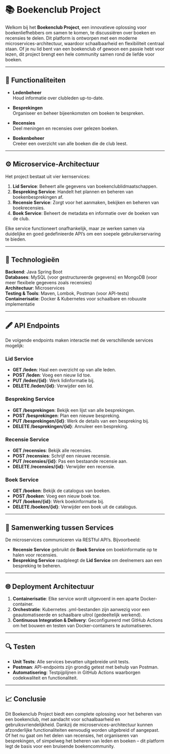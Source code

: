 # 📚 Boekenclub Project

Welkom bij het **Boekenclub Project**, een innovatieve oplossing voor boekenliefhebbers om samen te komen, te discussiëren over boeken en recensies te delen. Dit platform is ontworpen met een moderne microservices-architectuur, waardoor schaalbaarheid en flexibiliteit centraal staan. Of je nu lid bent van een boekenclub of gewoon een passie hebt voor lezen, dit project brengt een hele community samen rond de liefde voor boeken.

---

## 🚀 Functionaliteiten

- **Ledenbeheer**  
  Houd informatie over clubleden up-to-date.

- **Besprekingen**  
  Organiseer en beheer bijeenkomsten om boeken te bespreken.

- **Recensies**  
  Deel meningen en recensies over gelezen boeken.

- **Boekenbeheer**  
  Creëer een overzicht van alle boeken die de club leest.

---

## ⚙️ Microservice-Architectuur

Het project bestaat uit vier kernservices:

1. **Lid Service**: Beheert alle gegevens van boekenclublidmaatschappen.
2. **Bespreking Service**: Handelt het plannen en beheren van boekenbesprekingen af.
3. **Recensie Service**: Zorgt voor het aanmaken, bekijken en beheren van boekrecensies.
4. **Boek Service**: Beheert de metadata en informatie over de boeken van de club.

Elke service functioneert onafhankelijk, maar ze werken samen via duidelijke en goed gedefinieerde API’s om een soepele gebruikerservaring te bieden.

---

## 🔧 Technologieën

**Backend**: Java Spring Boot  
**Databases**: MySQL (voor gestructureerde gegevens) en MongoDB (voor meer flexibele gegevens zoals recensies)  
**Architectuur**: Microservices  
**Testing & Tools**: Maven, Lombok, Postman (voor API-tests)  
**Containerisatie**: Docker & Kubernetes voor schaalbare en robuuste implementatie

---

## 🖋️ API Endpoints

De volgende endpoints maken interactie met de verschillende services mogelijk:

### Lid Service
- **GET /leden**: Haal een overzicht op van alle leden.
- **POST /leden**: Voeg een nieuw lid toe.
- **PUT /leden/{id}**: Werk lidinformatie bij.
- **DELETE /leden/{id}**: Verwijder een lid.

### Bespreking Service
- **GET /besprekingen**: Bekijk een lijst van alle besprekingen.
- **POST /besprekingen**: Plan een nieuwe bespreking.
- **PUT /besprekingen/{id}**: Werk de details van een bespreking bij.
- **DELETE /besprekingen/{id}**: Annuleer een bespreking.

### Recensie Service
- **GET /recensies**: Bekijk alle recensies.
- **POST /recensies**: Schrijf een nieuwe recensie.
- **PUT /recensies/{id}**: Pas een bestaande recensie aan.
- **DELETE /recensies/{id}**: Verwijder een recensie.

### Boek Service
- **GET /boeken**: Bekijk de catalogus van boeken.
- **POST /boeken**: Voeg een nieuw boek toe.
- **PUT /boeken/{id}**: Werk boekinformatie bij.
- **DELETE /boeken/{id}**: Verwijder een boek uit de catalogus.

---

## 🔄 Samenwerking tussen Services

De microservices communiceren via RESTful API’s. Bijvoorbeeld:
- **Recensie Service** gebruikt de **Boek Service** om boekinformatie op te halen voor recensies.
- **Bespreking Service** raadpleegt de **Lid Service** om deelnemers aan een bespreking te beheren.

---

## 🌐 Deployment Architectuur

1. **Containerisatie**: Elke service wordt uitgevoerd in een aparte Docker-container.
2. **Orchestratie**: Kubernetes .yml-bestanden zijn aanwezig voor een geautomatiseerde en schaalbare uitrol (gedeeltelijk werkend).
3. **Continuous Integration & Delivery**: Geconfigureerd met GitHub Actions om het bouwen en testen van Docker-containers te automatiseren.

---

## 🔍 Testen

- **Unit Tests**: Alle services bevatten uitgebreide unit tests.
- **Postman**: API-endpoints zijn grondig getest met behulp van Postman.
- **Automatisering**: Testpijplijnen in GitHub Actions waarborgen codekwaliteit en functionaliteit.

---

## 📈 Conclusie

Dit Boekenclub Project biedt een complete oplossing voor het beheren van een boekenclub, met aandacht voor schaalbaarheid en gebruiksvriendelijkheid. Dankzij de microservices-architectuur kunnen afzonderlijke functionaliteiten eenvoudig worden uitgebreid of aangepast. Of het nu gaat om het delen van recensies, het organiseren van besprekingen, of simpelweg het beheren van leden en boeken – dit platform legt de basis voor een bruisende boekencommunity.

